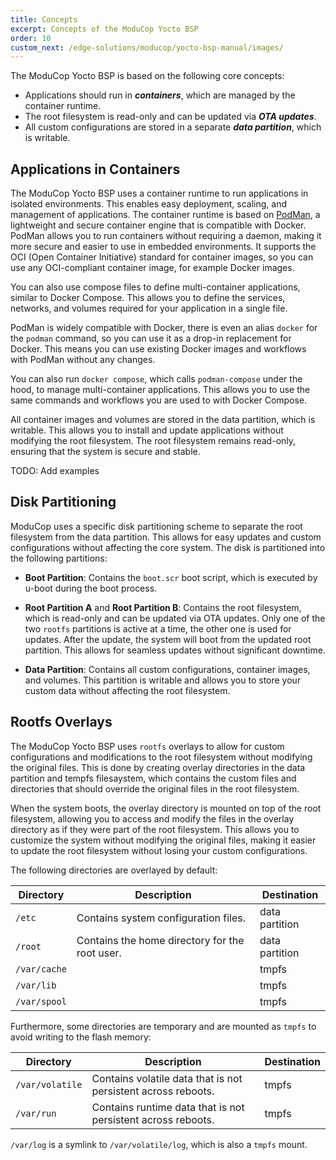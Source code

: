 ```yaml
---
title: Concepts
excerpt: Concepts of the ModuCop Yocto BSP
order: 10
custom_next: /edge-solutions/moducop/yocto-bsp-manual/images/
---
```


The ModuCop Yocto BSP is based on the following core concepts:

* Applications should run in ***containers***, which are managed by the container runtime.
* The root filesystem is read-only and can be updated via ***OTA updates***.
* All custom configurations are stored in a separate ***data partition***, which is writable.

## Applications in Containers

The ModuCop Yocto BSP uses a container runtime to run applications in isolated environments. This enables easy deployment, scaling, and management of applications. The container runtime is based on [PodMan](https://podman.io/),
a lightweight and secure container engine that is compatible with Docker. PodMan allows you to run containers without requiring a daemon, making it more secure and easier to use in embedded environments. It supports the OCI (Open Container Initiative) standard for container images, so you can use any OCI-compliant container image, for example Docker images.

You can also use compose files to define multi-container applications, similar to Docker Compose. This allows you to define the services, networks, and volumes required for your application in a single file.

PodMan is widely compatible with Docker, there is even an alias `docker` for the `podman` command, so you can use it as a drop-in replacement for Docker. This means you can use existing Docker images and workflows with PodMan without any changes.

You can also run `docker compose`, which calls `podman-compose` under the hood, to manage multi-container applications. This allows you to use the same commands and workflows you are used to with Docker Compose.

All container images and volumes are stored in the data partition, which is writable. This allows you to install and update applications without modifying the root filesystem. The root filesystem remains read-only, ensuring that the system is secure and stable.

TODO: Add examples

## Disk Partitioning

ModuCop uses a specific disk partitioning scheme to separate the root filesystem from the data partition. This allows for easy updates and custom configurations without affecting the core system.
The disk is partitioned into the following partitions:

* **Boot Partition**: Contains the `boot.scr` boot script, which is executed by u-boot during the boot process.
* **Root Partition A** and **Root Partition B**: Contains the root filesystem, which is read-only and can be updated via OTA updates. Only one of the two `rootfs` partitions is active at a time, the other one is used for updates. After the update, the system will boot from the updated root partition. This allows for seamless updates without significant downtime.

* **Data Partition**: Contains all custom configurations, container images, and volumes. This partition is writable and allows you to store your custom data without affecting the root filesystem.


## Rootfs Overlays

The ModuCop Yocto BSP uses `rootfs` overlays to allow for custom configurations and modifications to the root filesystem without modifying the original files. This is done by creating overlay directories in the data partition and tempfs filesaystem, which contains the custom files and directories that should override the original files in the root filesystem.

When the system boots, the overlay directory is mounted on top of the root filesystem, allowing you to access and modify the files in the overlay directory as if they were part of the root filesystem. This allows you to customize the system without modifying the original files, making it easier to update the root filesystem without losing your custom configurations.

The following directories are overlayed by default:

| Directory    | Description                                    | Destination    |
| ------------ | ---------------------------------------------- | -------------- |
| `/etc`       | Contains system configuration files.           | data partition |
| `/root`      | Contains the home directory for the root user. | data partition |
| `/var/cache` |                                                | tmpfs         |
| `/var/lib`   |                                                | tmpfs         |
| `/var/spool` |                                                | tmpfs         |

Furthermore, some directories are temporary and are mounted as `tmpfs` to avoid writing to the flash memory:

| Directory       | Description                                                   | Destination |
| --------------- | ------------------------------------------------------------- | ----------- |
| `/var/volatile` | Contains volatile data that is not persistent across reboots. | tmpfs       |
| `/var/run`      | Contains runtime data that is not persistent across reboots.  | tmpfs       |

`/var/log` is a symlink to `/var/volatile/log`, which is also a `tmpfs` mount.
